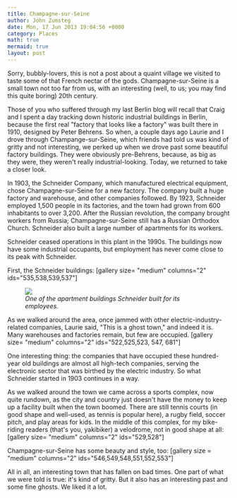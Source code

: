 ```yaml
---
title: Champagne-sur-Seine
author: John Zumsteg
date: Mon, 17 Jun 2013 19:04:56 +0000
category: Places
math: true
mermaid: true
layout: post
---
```

Sorry, bubbly-lovers, this is not a post about a quaint village we visited to taste some of that French nectar of the gods. Champagne-sur-Seine is a small town not too far from us, with an interesting (well, to us; you may find this quite boring) 20th century.

Those of you who suffered through my last Berlin blog will recall that Craig and I spent a day tracking down historic industrial buildings in Berlin, because the first real "factory that looks like a factory" was built there in 1910, designed by Peter Behrens. So when, a couple days ago Laurie and I drove through Champange-sur-Seine, which friends had told us was kind of gritty and not interesting, we perked up when we drove past some beautiful factory buildings. They were obviously pre-Behrens, because, as big as they were, they weren't really industrial-looking. Today, we returned to take a closer look.

In 1903, the Schneider Company, which manufactured electrical equipment, chose Champagne-sur-Seine for a new factory. The company built a huge factory and warehouse, and other companies followed. By 1923, Schneider employed 1,500 people in its factories, and the town had grown from 600 inhabitants to over 3,200. After the Russian revolution, the company brought workers from Russia; Champagne-sur-Seine still has a Russian Orthodox Church. Schneider also built a large number of apartments for its workers.

Schneider ceased operations in this plant in the 1990s. The buildings now have some industrial occupants, but employment has never come close to its peak with Schneider.

First, the Schneider buildings:
[gallery size= "medium" columns="2" ids="535,538,539,537"]
<figure class = "landscape">
	<img src="{{site.url}}/assets/images/2013/06/housing-1.jpg"/>
	<figcaption><em>One of the apartment buildings Schneider built for its employees.</em></figcaption>
</figure>



As we walked around the area, once jammed with other electric-industry-related companies, Laurie said, "This is a ghost town," and indeed it is. Many warehouses and factories remain, but few are occupied.
[gallery size= "medium" columns="2" ids="522,525,523, 547, 681"]

One interesting thing: the companies that have occupied these hundred-year old buildings are almost all high-tech companies, serving the electronic sector that was birthed by the electric industry. So what Schneider started in 1903 continues in a way.

As we walked around the town we came across a sports complex, now quite rundown, as the city and country just doesn't have the money to keep up a facility built when the town boomed. There are still tennis courts (in good shape and well-used, as tennis is popular here), a rugby field, soccer pitch, and play areas for kids. In the middle of this complex, for my bike-riding readers (that's you, yakibiker) a velodrome, not in good shape at all:
[gallery size= "medium" columns="2" ids="529,528"]

Champagne-sur-Seine has some beauty and style, too:
[gallery size = "medium" columns="2" ids="546,549,548,551,552,553"]

All in all, an interesting town that has fallen on bad times. One part of what we were told is true: it's kind of gritty. But it also has an interesting past and some fine ghosts. We liked it a lot.
